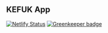 

## KEFUK App

[![Netlify Status](https://api.netlify.com/api/v1/badges/d8a46aef-9439-4bfe-acdd-c70453c5c1cd/deploy-status)](https://app.netlify.com/sites/focused-hopper-87edd5/deploys) [![Greenkeeper badge](https://badges.greenkeeper.io/Usamaliaquat123/gatsbyDefault.svg)](https://greenkeeper.io/)